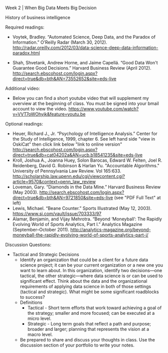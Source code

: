 Week 2 | When Big Data Meets Big Decision

History of business intelligence

Required readings:

* Voytek, Bradley. “Automated Science, Deep Data, and the Paradox of Information.” O’Reilly Radar (March 30, 2012). http://radar.oreilly.com/2012/03/data-science-deep-data-information-paradox.html

* Shah, Shvetank, Andrew Horne, and Jaime Capellá. “Good Data Won't Guarantee Good Decisions.” Harvard Business Review (April 2012). http://search.ebscohost.com/login.aspx?direct=true&db=bth&AN=73552652&site=eds-live

Additional video:
* Below you can find a short youtube video that will supplement my overview at the beginning of class. You must be signed into your bmail account to view the video. https://www.youtube.com/watch?v=VVT7oWOhyjk&feature=youtu.be

Optional readings:
* Heuer, Richard J., Jr. “Psychology of Intelligence Analysis.” Center for the Study of Intelligence, 1999, chapter 6.  See left hand side "view in OskiCat" then click link below "link to online version" http://search.ebscohost.com/login.aspx?direct=true&db=cat04202a&AN=ucb.b18541235&site=eds-live 
* Kroll, Joshua A., Joanna Huey, Solon Barocas, Edward W. Felten, Joel R. Reidenberg, David G. Robinson & Harlan Yu. "Accountable Algorithms." University of Pennsylvania Law Review. Vol 165:633. http://scholarship.law.upenn.edu/cgi/viewcontent.cgi?article=9570&context=penn_law_review
* Loveman, Gary. “Diamonds in the Data Mine.” Harvard Business Review (May 2003). http://search.ebscohost.com/login.aspx?direct=true&db=bth&AN=9721850&site=eds-live 
(see "PDF Full Text" at left)
* Lewis, Michael. “Beane Counter.” Sports Illustrated (May 12, 2003). https://www.si.com/vault/issue/703333/97
* Alamar, Benjamin, and Vijay Mehrotra. “Beyond ‘Moneyball’: The Rapidly Evolving World of Sports Analytics, Part I.” Analytics Magazine (September–October 2011). http://analytics-magazine.org/beyond-moneyball-the-rapidly-evolving-world-of-sports-analytics-part-i/

Discussion Questions:
* Tactical and Strategic Decisions 
  * Identify an organization that could be a client for a future data science project; it can be your current organization or a new one you want to learn about. In this organization, identify two decisions—one tactical, the other strategic—where data science is or can be used to significant effect. Think about the data and the organizational requirements of applying data science in both of those settings (tactical and strategic). What might be some significant roadblocks to success?  
  * Definitions
    * Tactical - Short term efforts that work toward achieving a goal of the strategy; smaller and more focused; can be executed at a micro level.
    * Strategic - Long term goals that reflect a path and purpose; broader and larger; planning that represents the vision at a macro level.
  * Be prepared to share and discuss your thoughts in class. Use the discussion section of your portfolio to write your notes.

